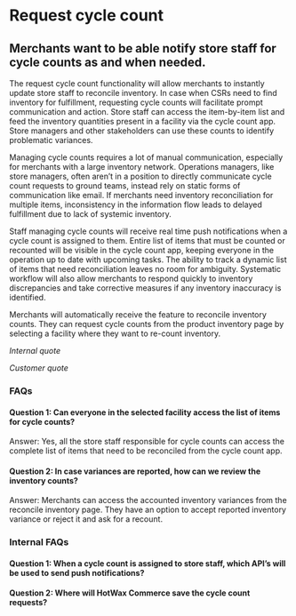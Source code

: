 # Request cycle count

## Merchants want to be able notify store staff for cycle counts as and when needed.

The request cycle count functionality will allow merchants to instantly update store staff to reconcile inventory. In case when CSRs need to find inventory for fulfillment, requesting cycle counts will facilitate prompt communication and action. Store staff can access the item-by-item list and feed the inventory quantities present in a facility via the cycle count app. Store managers and other stakeholders can use these counts to identify problematic variances.

Managing cycle counts requires a lot of manual communication, especially for merchants with a large inventory network. Operations managers, like store managers, often aren’t in a position to directly communicate cycle count requests to ground teams, instead rely on static forms of communication like email. If merchants need inventory reconciliation for multiple items, inconsistency in the information flow leads to delayed fulfillment due to lack of systemic inventory.

Staff managing cycle counts will receive real time push notifications when a cycle count is assigned to them. Entire list of items that must be counted or recounted will be visible in the cycle count app, keeping everyone in the operation up to date with upcoming tasks. The ability to track a dynamic list of items that need reconciliation leaves no room for ambiguity. Systematic workflow will also allow merchants to respond quickly to inventory discrepancies and take corrective measures if any inventory inaccuracy is identified.

Merchants will automatically receive the feature to reconcile inventory counts. They can request cycle counts from the product inventory page by selecting a facility where they want to re-count inventory. 

*Internal quote* 

*Customer quote* 

### FAQs

#### Question 1: Can everyone in the selected facility access the list of items for cycle counts?

Answer: Yes, all the store staff responsible for cycle counts can access the complete list of items that need to be reconciled from the cycle count app. 

#### Question 2: In case variances are reported, how can we review the inventory counts?

Answer: Merchants can access the accounted inventory variances from the reconcile inventory page. They have an option to accept reported inventory variance or reject it and ask for a recount.

### Internal FAQs

#### Question 1: When a cycle count is assigned to store staff, which API’s will be used to send push notifications?

#### Question 2: Where will HotWax Commerce save the cycle count requests?




